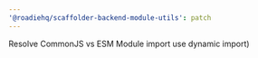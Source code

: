 ```yaml
---
'@roadiehq/scaffolder-backend-module-utils': patch
---
```


Resolve CommonJS vs ESM Module import use dynamic import)

